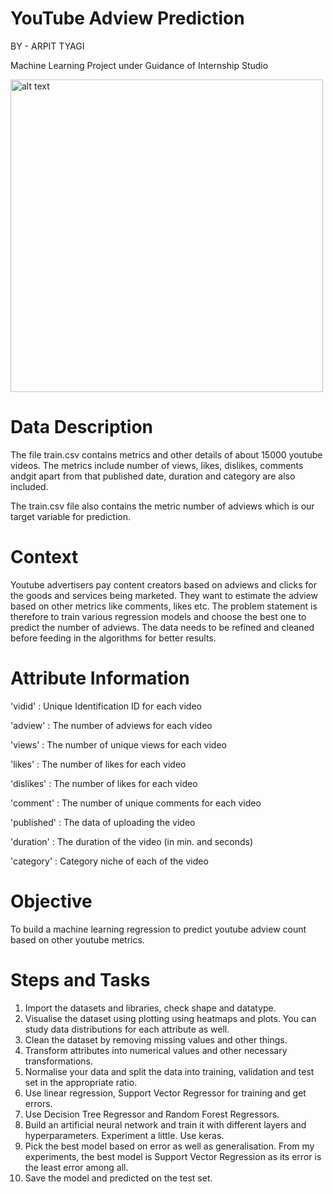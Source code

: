 # YouTube Adview Prediction
BY - ARPIT TYAGI

Machine Learning Project under Guidance of Internship Studio

<img src="https://user-images.githubusercontent.com/46225357/124817544-934fed80-df87-11eb-814f-2192f7df4b4c.jpeg" alt="alt text" height="500">

# Data Description

The file train.csv contains metrics and other details of about 15000 youtube
videos. The metrics include number of views, likes, dislikes, comments andgit 
apart from that published date, duration and category are also included.

The train.csv file also contains the metric number of adviews which is our
target variable for prediction.

# Context

Youtube advertisers pay content creators based on adviews and clicks for the
goods and services being marketed. They want to estimate the adview based
on other metrics like comments, likes etc. The problem statement is therefore
to train various regression models and choose the best one to predict the
number of adviews. The data needs to be refined and cleaned before feeding
in the algorithms for better results.

# Attribute Information

'vidid' : Unique Identification ID for each video

'adview' : The number of adviews for each video

'views' : The number of unique views for each video

'likes' : The number of likes for each video

'dislikes' : The number of likes for each video

'comment' : The number of unique comments for each video

'published' : The data of uploading the video

'duration' : The duration of the video (in min. and seconds)

'category' : Category niche of each of the video

# Objective

To build a machine learning regression to predict youtube adview count based
on other youtube metrics.

# Steps and Tasks  

1. Import the datasets and libraries, check shape and datatype.
1.  Visualise the dataset using plotting using heatmaps and plots. You can study data distributions for each attribute as well.
3. Clean the dataset by removing missing values and other things.
4. Transform attributes into numerical values and other necessary transformations.
5. Normalise your data and split the data into training, validation and test set in the appropriate ratio.
6. Use linear regression, Support Vector Regressor for training and get errors.
7. Use Decision Tree Regressor and Random Forest Regressors.
8. Build an artificial neural network and train it with different layers and hyperparameters. Experiment a little. Use keras.
9. Pick the best model based on error as well as generalisation. From my experiments, the best model is Support Vector Regression as its error is the least error among all.
11. Save the model and predicted on the test set.